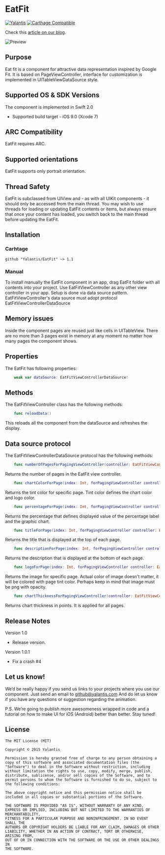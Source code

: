 # EatFit

[![Yalantis](https://raw.githubusercontent.com/Yalantis/PullToMakeSoup/master/PullToMakeSoupDemo/Resouces/badge_dark.png)](http://Yalantis.com/?utm_source=github)
[![Carthage Compatible](https://img.shields.io/badge/Carthage-compatible-4BC51D.svg?style=flat)](https://github.com/Carthage/Carthage)

Check this [article on our blog](https://yalantis.com/blog/eat-drink-track-how-we-created-eat-fit-animation-inspired-by-google-fit/). 

![Preview](https://yalantis.com/media/content/ckeditor/2015/09/30/charts-animation.gif)

## Purpose

Eat fit is a component for attractive data representation inspired by Google Fit. It is based on PageViewController, interface for customization is implemented in UITableViewDataSource style.

## Supported OS & SDK Versions

The component is implemented in Swift 2.0

* Supported build target - iOS 9.0 (Xcode 7)

## ARC Compatibility

EatFit requires ARC. 

## Supported orientations

EatFit supports only portrait orientation.

## Thread Safety

EatFit is subclassed from UIView and - as with all UIKit components - it should only be accessed from the main thread. You may wish to use threads for loading or updating EatFit contents or items, but always ensure that once your content has loaded, you switch back to the main thread before updating the EatFit.

## Installation

### Carhtage

```ogdl
github "Yalantis/EatFit" ~> 1.1
```

### Manual

To install manually the EatFit component in an app, drag EatFit folder with all contents into your project. Use 
EatFitViewController as any other view controller in your app. Setup is done via data source pattern. EatFitViewController's data source must adopt protocol EatFitViewControllerDataSource

## Memory issues

Inside the component pages are reused just like cells in UITableView. There are no more than 3 pages exist in memory at any moment no matter how many pages the component shows.

## Properties

The EatFit has following properties:
```swift
	weak var dataSource: EatFitViewControllerDataSource!
```

## Methods

The EatFitViewController class has the following methods:
```swift
	func reloadData()
```
This reloads all the component from the dataSource and refreshes the display.

## Data source protocol

The EatFitViewControllerDataSource protocol has the following methods:
```swift
    func numberOfPagesForPagingViewController(controller: EatFitViewController) -> Int
```
Returns the number of pages in the EatFit view controller.
```swift
    func chartColorForPage(index: Int, forPagingViewController controller: EatFitViewController) -> UIColor
```
Returns the tint color for specific page. Tint color defines the chart color and logo color.
```swift
    func percentageForPage(index: Int, forPagingViewController controller: EatFitViewController) -> Int
```
Returns the percentage that defines displayed value of the percentage label and the graphic chart.
```swift
    func titleForPage(index: Int, forPagingViewController controller: EatFitViewController) -> String
```
Returns the title that is displayed at the top of each page.
```swift
    func descriptionForPage(index: Int, forPagingViewController controller: EatFitViewController) -> String
```
Returns the description that is displayed at the bottom of each page.
```swift
    func logoForPage(index: Int, forPagingViewController controller: EatFitViewController) -> UIImage
```
Returns the image for specific page. Actual color of image doesn't matter, it will be colored with page tint color. Perhaps keep in mind that image must be png with opacity.

```swift
    func chartThicknessForPagingViewController(controller: EatFitViewController) -> CGFloat
```
Returns chart thickness in points. It is applied for all pages.

## Release Notes

Version 1.0

- Release version.
 
Version 1.0.1

- Fix a crash #4

## Let us know!

We’d be really happy if you send us links to your projects where you use our component. Just send an email to github@yalantis.com And do let us know if you have any questions or suggestion regarding the animation. 

P.S. We’re going to publish more awesomeness wrapped in code and a tutorial on how to make UI for iOS (Android) better than better. Stay tuned!

## License

    The MIT License (MIT)

    Copyright © 2015 Yalantis

    Permission is hereby granted free of charge to any person obtaining a copy of this software and associated documentation files (the "Software") to deal in the Software without restriction, including without limitation the rights to use, copy, modify, merge, publish, distribute, sublicense, and/or sell copies of the Software, and to permit persons to whom the Software is furnished to do so, subject to the following conditions:

    The above copyright notice and this permission notice shall be included in all copies or substantial portions of the Software.

    THE SOFTWARE IS PROVIDED "AS IS", WITHOUT WARRANTY OF ANY KIND, EXPRESS OR IMPLIED, INCLUDING BUT NOT LIMITED TO THE WARRANTIES OF MERCHANTABILITY,
    FITNESS FOR A PARTICULAR PURPOSE AND NONINFRINGEMENT. IN NO EVENT SHALL THE
    AUTHORS OR COPYRIGHT HOLDERS BE LIABLE FOR ANY CLAIM, DAMAGES OR OTHER
    LIABILITY, WHETHER IN AN ACTION OF CONTRACT, TORT OR OTHERWISE, ARISING FROM,
    OUT OF OR IN CONNECTION WITH THE SOFTWARE OR THE USE OR OTHER DEALINGS IN
    THE SOFTWARE.

